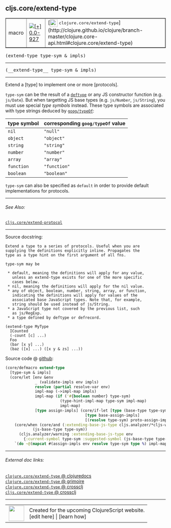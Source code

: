 ## cljs.core/extend-type



 <table border="1">
<tr>
<td>macro</td>
<td><a href="https://github.com/cljsinfo/cljs-api-docs/tree/0.0-927"><img valign="middle" alt="[+] 0.0-927" title="Added in 0.0-927" src="https://img.shields.io/badge/+-0.0--927-lightgrey.svg"></a> </td>
<td>
[<img height="24px" valign="middle" src="http://i.imgur.com/1GjPKvB.png"> <samp>clojure.core/extend-type</samp>](http://clojure.github.io/clojure/branch-master/clojure.core-api.html#clojure.core/extend-type)
</td>
</tr>
</table>

<samp>(extend-type type-sym & impls)</samp><br>

---

 <samp>
(__extend-type__ type-sym & impls)<br>
</samp>

---

Extend a [type] to implement one or more [protocols].

`type-sym` can be the result of a [`deftype`][doc:cljs.core/deftype] or any JS constructor
function (e.g. `js/Date`).  But when targetting JS base types (e.g.
`js/Number`, `js/String`), you must use special _type symbols_ instead.  These
type symbols are associated with type strings deduced by [`goog/typeOf`]:

| type symbol  | corresponding `goog/typeOf` value |
|--------------|-------------|
| `nil`        | `"null"` |
| `object`     | `"object"` |
| `string`     | `"string"` |
| `number`     | `"number"` |
| `array`      | `"array"` |
| `function`   | `"function"` |
| `boolean`    | `"boolean"` |

`type-sym` can also be specified as `default` in order to provide default
implementations for protocols.

[`goog/typeOf`]:http://google.github.io/closure-library/api/namespace_goog.html#typeOf

[doc:cljs.core/deftype]:../cljs.core/deftype.md

---


###### See Also:

[`cljs.core/extend-protocol`](../cljs.core/extend-protocol.md)<br>

---


Source docstring:

```
Extend a type to a series of protocols. Useful when you are
supplying the definitions explicitly inline. Propagates the
type as a type hint on the first argument of all fns.

type-sym may be

 * default, meaning the definitions will apply for any value,
   unless an extend-type exists for one of the more specific
   cases below.
 * nil, meaning the definitions will apply for the nil value.
 * any of object, boolean, number, string, array, or function,
   indicating the definitions will apply for values of the
   associated base JavaScript types. Note that, for example,
   string should be used instead of js/String.
 * a JavaScript type not covered by the previous list, such
   as js/RegExp.
 * a type defined by deftype or defrecord.

(extend-type MyType
  ICounted
  (-count [c] ...)
  Foo
  (bar [x y] ...)
  (baz ([x] ...) ([x y & zs] ...))
```


Source code @ [github]():

```clj
(core/defmacro extend-type
  [type-sym & impls]
  (core/let [env &env
             _ (validate-impls env impls)
             resolve (partial resolve-var env)
             impl-map (->impl-map impls)
             impl-map (if ('#{boolean number} type-sym)
                        (type-hint-impl-map type-sym impl-map)
                        impl-map)
             [type assign-impls] (core/if-let [type (base-type type-sym)]
                                   [type base-assign-impls]
                                   [(resolve type-sym) proto-assign-impls])]
    (core/when (core/and (:extending-base-js-type cljs.analyzer/*cljs-warnings*)
            (js-base-type type-sym))
      (cljs.analyzer/warning :extending-base-js-type env
        {:current-symbol type-sym :suggested-symbol (js-base-type type-sym)}))
    `(do ~@(mapcat #(assign-impls env resolve type-sym type %) impl-map))))
```

<!--
Repo - tag - source tree - lines:

 <pre>

</pre>

-->

---



###### External doc links:

[`clojure.core/extend-type` @ clojuredocs](http://clojuredocs.org/clojure.core/extend-type)<br>
[`clojure.core/extend-type` @ grimoire](http://conj.io/store/v1/org.clojure/clojure/1.7.0-beta3/clj/clojure.core/extend-type/)<br>
[`clojure.core/extend-type` @ crossclj](http://crossclj.info/fun/clojure.core/extend-type.html)<br>
[`cljs.core/extend-type` @ crossclj](http://crossclj.info/fun/cljs.core/extend-type.html)<br>

---

 <table>
<tr><td>
<img valign="middle" align="right" width="48px" src="http://i.imgur.com/Hi20huC.png">
</td><td>
Created for the upcoming ClojureScript website.<br>
[edit here] | [learn how]
</td></tr></table>

[edit here]:https://github.com/cljsinfo/cljs-api-docs/blob/master/cljsdoc/cljs.core/extend-type.cljsdoc
[learn how]:https://github.com/cljsinfo/cljs-api-docs/wiki/cljsdoc-files

<!--

This information was too distracting to show to readers, but I'll leave it
commented here since it is helpful to:

- pretty-print the data used to generate this document
- and show how to retrieve that data



The API data for this symbol:

```clj
{:description "Extend a [type] to implement one or more [protocols].\n\n`type-sym` can be the result of a [doc:cljs.core/deftype] or any JS constructor\nfunction (e.g. `js/Date`).  But when targetting JS base types (e.g.\n`js/Number`, `js/String`), you must use special _type symbols_ instead.  These\ntype symbols are associated with type strings deduced by [`goog/typeOf`]:\n\n| type symbol  | corresponding `goog/typeOf` value |\n|--------------|-------------|\n| `nil`        | `\"null\"` |\n| `object`     | `\"object\"` |\n| `string`     | `\"string\"` |\n| `number`     | `\"number\"` |\n| `array`      | `\"array\"` |\n| `function`   | `\"function\"` |\n| `boolean`    | `\"boolean\"` |\n\n`type-sym` can also be specified as `default` in order to provide default\nimplementations for protocols.\n\n[`goog/typeOf`]:http://google.github.io/closure-library/api/namespace_goog.html#typeOf",
 :ns "cljs.core",
 :name "extend-type",
 :signature ["[type-sym & impls]"],
 :name-encode "extend-type",
 :history [["+" "0.0-927"]],
 :type "macro",
 :clj-equiv {:full-name "clojure.core/extend-type",
             :url "http://clojure.github.io/clojure/branch-master/clojure.core-api.html#clojure.core/extend-type"},
 :related ["cljs.core/extend-protocol"],
 :full-name-encode "cljs.core/extend-type",
 :source {:code "(core/defmacro extend-type\n  [type-sym & impls]\n  (core/let [env &env\n             _ (validate-impls env impls)\n             resolve (partial resolve-var env)\n             impl-map (->impl-map impls)\n             impl-map (if ('#{boolean number} type-sym)\n                        (type-hint-impl-map type-sym impl-map)\n                        impl-map)\n             [type assign-impls] (core/if-let [type (base-type type-sym)]\n                                   [type base-assign-impls]\n                                   [(resolve type-sym) proto-assign-impls])]\n    (core/when (core/and (:extending-base-js-type cljs.analyzer/*cljs-warnings*)\n            (js-base-type type-sym))\n      (cljs.analyzer/warning :extending-base-js-type env\n        {:current-symbol type-sym :suggested-symbol (js-base-type type-sym)}))\n    `(do ~@(mapcat #(assign-impls env resolve type-sym type %) impl-map))))",
          :title "Source code",
          :repo "clojurescript",
          :tag "r1.9.36",
          :filename "src/main/clojure/cljs/core.cljc",
          :lines [1521 1561],
          :url "https://github.com/clojure/clojurescript/blob/r1.9.36/src/main/clojure/cljs/core.cljc#L1521-L1561"},
 :usage ["(extend-type type-sym & impls)"],
 :full-name "cljs.core/extend-type",
 :docstring "Extend a type to a series of protocols. Useful when you are\nsupplying the definitions explicitly inline. Propagates the\ntype as a type hint on the first argument of all fns.\n\ntype-sym may be\n\n * default, meaning the definitions will apply for any value,\n   unless an extend-type exists for one of the more specific\n   cases below.\n * nil, meaning the definitions will apply for the nil value.\n * any of object, boolean, number, string, array, or function,\n   indicating the definitions will apply for values of the\n   associated base JavaScript types. Note that, for example,\n   string should be used instead of js/String.\n * a JavaScript type not covered by the previous list, such\n   as js/RegExp.\n * a type defined by deftype or defrecord.\n\n(extend-type MyType\n  ICounted\n  (-count [c] ...)\n  Foo\n  (bar [x y] ...)\n  (baz ([x] ...) ([x y & zs] ...))",
 :cljsdoc-url "https://github.com/cljsinfo/cljs-api-docs/blob/master/cljsdoc/cljs.core/extend-type.cljsdoc"}

```

Retrieve the API data for this symbol:

```clj
;; from Clojure REPL
(require '[clojure.edn :as edn])
(-> (slurp "https://raw.githubusercontent.com/cljsinfo/cljs-api-docs/catalog/cljs-api.edn")
    (edn/read-string)
    (get-in [:symbols "cljs.core/extend-type"]))
```

-->
